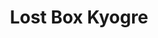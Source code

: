 ---
title: Lost Box Kyogre
layout: deck
era: 2023
description: 1st Place World Championships 2023 - Juniors - Shao Tong Yen
links:
  - href: https://limitlesstcg.com/decks/list/8176
    title: Limitless Page
  - href: https://bulbapedia.bulbagarden.net/wiki/Psychic_Elegance_(TCG)
    title: Bulbapedia
cards:
  pokemon:
    - name: Comfey
      set: LOR
      number: 79
      quantity: 4
    - name: Sableye
      set: LOR
      number: 70
      quantity: 2
    - name: Kyogre
      set: CEL
      number: 3
      quantity: 1
    - name: Manaphy
      set: BRS
      number: 41
      quantity: 1
    - name: Radiant Greninja
      set: ASR
      number: 46
      quantity: 1
    - name: Cramorant
      set: LOR
      number: 50
      quantity: 1
    - name: Dragonite V
      set: PR-SW
      number: 154
      quantity: 1
    - name: Raikou V
      set: BRS
      number: 48
      quantity: 1
  trainers:
    - name: Colress's Experiment
      set: LOR
      number: 155
      quantity: 4
    - name: Klara
      set: CRE
      number: 145
      quantity: 1
    - name: Switch Cart
      set: ASR
      number: 154
      quantity: 4
    - name: Escape Rope
      set: BST
      number: 125
      quantity: 4
    - name: Battle VIP Pass
      set: FST
      number: 225
      quantity: 4
    - name: Mirage Gate
      set: LOR
      number: 163
      quantity: 4
    - name: Nest Ball
      set: SVI
      number: 181
      quantity: 3
    - name: Energy Recycler
      set: BST
      number: 124
      quantity: 2
    - name: Lost Vacuum
      set: LOR
      number: 162
      quantity: 2
    - name: Super Rod
      set: PAL
      number: 188
      quantity: 2
    - name: Hisuian Heavy Ball
      set: ASR
      number: 146
      quantity: 1
    - name: Echoing Horn
      set: CRE
      number: 136
      quantity: 1
    - name: Pal Pad
      set: SVI
      number: 182
      quantity: 1
    - name: Forest Seal Stone
      set: SIT
      number: 156
      quantity: 2
    - name: PokéStop
      set: PGO
      number: 68
      quantity: 2
  energy:
    - name: Water Energy
      set: SVE
      number: 11
      quantity: 5
    - name: Psychic Energy
      set: SVE
      number: 13
      quantity: 3
    - name: Lightning Energy
      set: SVE
      number: 12
      quantity: 3
---